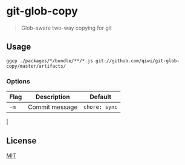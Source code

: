 # git-glob-copy
> Glob-aware two-way copying for git

## Usage
```shell
ggcp ./packages/*/bundle/**/*.js git://github.com/qiwi/git-glob-copy/master/artifacts/
```

### Options
| Flag | Description    | Default       |
|------|----------------|---------------|
| `-m` | Commit message | `chore: sync` |
| 


## License
[MIT](./LICENSE)
